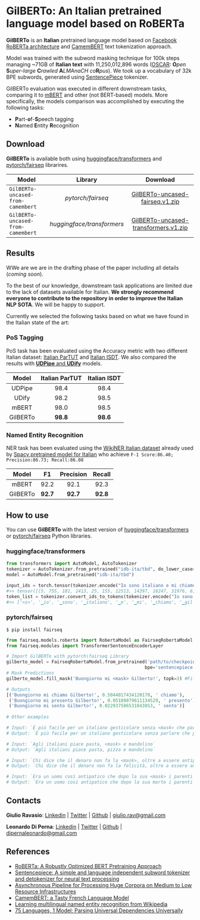# GilBERTo: An Italian pretrained language model based on RoBERTa

**GilBERTo** is an **Italian** pretrained language model based on [Facebook RoBERTa architecture](https://arxiv.org/abs/1907.11692) and [CamemBERT](https://www.researchgate.net/publication/337183733_CamemBERT_a_Tasty_French_Language_Model) text tokenization approach.

Model was trained with the subword masking technique for 100k steps managing ~71GB of **Italian text** with 11,250,012,896 words ([OSCAR](https://traces1.inria.fr/oscar/): **O***pen* **S***uper-large* **C***rawled* **A***LMAnaCH* *co***R***pus*). We took up a vocabulary of 32k BPE subwords, generated using [SentencePiece](https://github.com/google/sentencepiece) tokenizer.

GilBERTo evaluation was executed in different downstream tasks, comparing it to [mBERT](https://github.com/google-research/bert/blob/master/multilingual.md) and other (not BERT-based) models. More specifically, the models comparison was accomplished by executing the following tasks:
* **P**art-**o**f-**S**peech tagging
* **N**amed **E**ntity **R**ecognition

## Download
**GilBERTo** is available both using [huggingface/transformers](https://github.com/huggingface/transformers) and [pytorch/fairseq](https://github.com/pytorch/fairseq) librarires.

Model | Library | Download
---|:---:|:---:
`GilBERTo-uncased-from-camembert` |*pytorch/fairseq* |[GilBERTo-uncased-fairseq.v1.zip](https://drive.google.com/uc?id=13kk8EfnJ2wVYLehPSjoskG2swU0Ab3Ch&export=download)
`GilBERTo-uncased-from-camembert` |*huggingface/transformers* |[GilBERTo-uncased-transformers.v1.zip](https://drive.google.com/uc?id=1hokQynDBnI361rJc4UBSgtP56ZZKRWf2&export=download)

## Results
WWe are we are in the drafting phase of the paper including all details (*coming soon*). 

To the best of our knowledge, downstream task applications are limited due to the lack of datasets available for Italian.
**We strongly recommend everyone to contribute to the repository in order to improve the Italian NLP SOTA**. We will be happy to support.

Currently we selected the following tasks based on what we have found in the Italian state of the art: 

### PoS Tagging
PoS task has been evaluated using the Accuracy metric with two different Italian dataset: [Italian ParTUT](https://universaldependencies.org/treebanks/it_partut/index.html) and [Italian ISDT](https://universaldependencies.org/treebanks/it_isdt/index.html). We also compared the results with [**UDPipe** and **UDify**](https://arxiv.org/pdf/1904.02099.pdf) models.

Model | Italian ParTUT | Italian ISDT
:---:|:---:|:---:
UDPipe|98.4|98.4
UDify|98.2|98.5
mBERT|98.0|98.5
GilBERTo|**98.8**|**98.6**

### Named Entity Recognition
NER task has been evaluated using the [WikiNER Italian dataset](https://figshare.com/articles/Learning_multilingual_named_entity_recognition_from_Wikipedia/5462500) already used by [Spacy pretrained model for Italian](https://spacy.io/models/it) who achieve `F-1 Score:86.40; Precision:86.73; Recall:86.08` 

Model | F1 | Precision | Recall
:---:|:---:|:---:|:---:
mBERT|92.2|92.1|92.3
GilBERTo|**92.7**|**92.7**|**92.8**


## How to use
You can use **GilBERTo** with the latest version of [huggingface/transformers](https://github.com/huggingface/transformers) or [pytorch/fairseq](https://github.com/pytorch/fairseq) Python libraries.
### huggingface/transformers
```python
from transformers import AutoModel, AutoTokenizer
tokenizer = AutoTokenizer.from_pretrained("idb-ita/tbd", do_lower_case=True)
model = AutoModel.from_pretrained("idb-ita/tbd")

input_ids = torch.tensor(tokenizer.encode("Io sono italiano e mi chiamo GilBERTo!")).unsqueeze(0)  
#>> tensor([[5, 755, 181, 1413, 25, 155, 12513, 14397, 16247, 31976, 6]])
token_list = tokenizer.convert_ids_to_tokens(tokenizer.encode("Io sono italiano e mi chiamo GilBERTo!")) 
#>> ['<s>', '▁io', '▁sono', '▁italiano', '▁e', '▁mi', '▁chiamo', '▁gil', 'berto', '!', '</s>']

```
### pytorch/fairseq

    $ pip install fairseq
    
```python
from fairseq.models.roberta import RobertaModel as FairseqRobertaModel
from fairseq.modules import TransformerSentenceEncoderLayer

# Import GilBERTo with pytorch\fairseq Library
gilberto_model = FairseqRobertaModel.from_pretrained('path/to/checkpoints_folder', 
                                                    bpe='sentencepiece') 
# Mask Predictions
gilberto_model.fill_mask('Buongiorno mi <mask> Gilberto!', topk=3) #Fill mask token with GilBERTo

# Outputs
[('Buongiorno mi chiamo Gilberto!', 0.5044017434120178, ' chiamo'),
 ('Buongiorno mi presento Gilberto!', 0.05189879611134529, ' presento'),
 ('Buongiorno mi sento Gilberto!', 0.022937586531043053, ' sento')]
 
# Other examples

# Input: `È più facile per un italiano gesticolare senza <mask> che parlare senza gesticolare.`
# Output: `È più facile per un italiano gesticolare senza parlare che parlare senza gesticolare.`

# Input: `Agli italiani piace pasta, <mask> e mandolino`
# Output: `Agli italiani piace pasta, pizza e mandolino`

# Input: `Chi dice che il denaro non fa la <mask>, oltre a essere antipatico, è pure fesso.`
# Output: `Chi dice che il denaro non fa la felicità, oltre a essere antipatico, è pure fesso.`

# Input: `Era un uomo così antipatico che dopo la sua <mask> i parenti chiesero il bis`
# Output: `Era un uomo così antipatico che dopo la sua morte i parenti chiesero il bis`
```


## Contacts
**Giulio Ravasio**: [Linkedin](https://www.linkedin.com/in/giulio-ravasio-3a81a9110/) | [Twitter](https://twitter.com/GiulioRavasio) | [Github](https://github.com/giuliorav) | <giulio.rav@gmail.com>

**Leonardo Di Perna**: [Linkedin](https://www.linkedin.com/in/leonardo-di-perna/) | [Twitter](https://twitter.com/Leodipe94) | [Github](https://github.com/LeoDeep) | <dipernaleonardo@gmail.com>

## References
* [RoBERTa: A Robustly Optimized BERT Pretraining Approach](https://arxiv.org/abs/1907.11692)
* [Sentencepiece: A simple and language independent subword tokenizer and detokenizer for neural text processing](https://www.aclweb.org/anthology/D18-2012/)
* [Asynchronous Pipeline for Processing Huge Corpora on Medium to Low Resource Infrastructures](https://hal.inria.fr/hal-02148693)
* [CamemBERT: a Tasty French Language Model](https://www.researchgate.net/publication/337183733_CamemBERT_a_Tasty_French_Language_Model) 
* [Learning multilingual named entity recognition from Wikipedia](https://figshare.com/articles/Learning_multilingual_named_entity_recognition_from_Wikipedia/5462500)
* [75 Languages, 1 Model: Parsing Universal Dependencies Universally](https://arxiv.org/abs/1904.02099)

